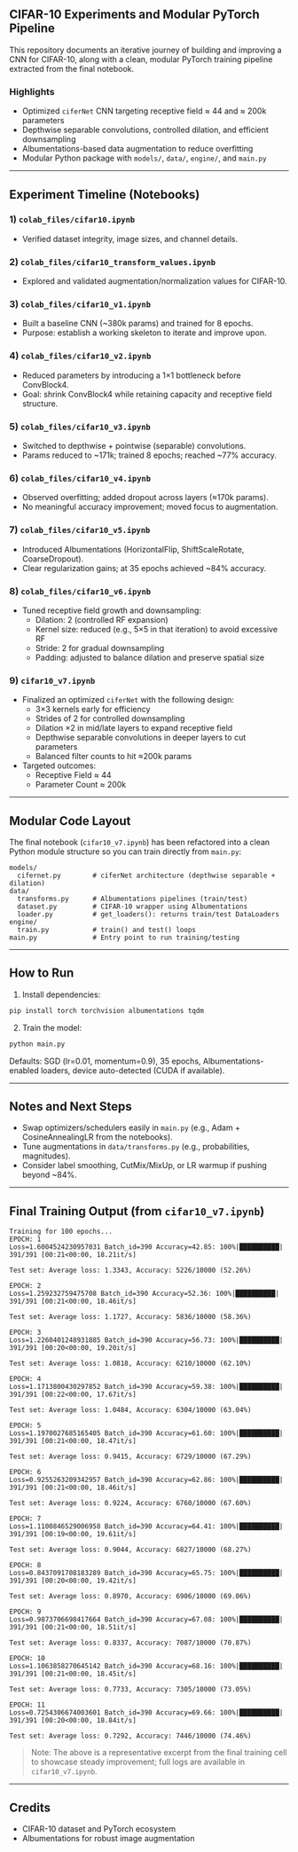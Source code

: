 ## CIFAR-10 Experiments and Modular PyTorch Pipeline

This repository documents an iterative journey of building and improving a CNN for CIFAR-10, along with a clean, modular PyTorch training pipeline extracted from the final notebook.

### Highlights
- Optimized `ciferNet` CNN targeting receptive field ≈ 44 and ≈ 200k parameters
- Depthwise separable convolutions, controlled dilation, and efficient downsampling
- Albumentations-based data augmentation to reduce overfitting
- Modular Python package with `models/`, `data/`, `engine/`, and `main.py`

---

## Experiment Timeline (Notebooks)

### 1) `colab_files/cifar10.ipynb`
- Verified dataset integrity, image sizes, and channel details.

### 2) `colab_files/cifar10_transform_values.ipynb`
- Explored and validated augmentation/normalization values for CIFAR-10.

### 3) `colab_files/cifar10_v1.ipynb`
- Built a baseline CNN (~380k params) and trained for 8 epochs.
- Purpose: establish a working skeleton to iterate and improve upon.

### 4) `colab_files/cifar10_v2.ipynb`
- Reduced parameters by introducing a 1×1 bottleneck before ConvBlock4.
- Goal: shrink ConvBlock4 while retaining capacity and receptive field structure.

### 5) `colab_files/cifar10_v3.ipynb`
- Switched to depthwise + pointwise (separable) convolutions.
- Params reduced to ~171k; trained 8 epochs; reached ~77% accuracy.

### 6) `colab_files/cifar10_v4.ipynb`
- Observed overfitting; added dropout across layers (≈170k params).
- No meaningful accuracy improvement; moved focus to augmentation.

### 7) `colab_files/cifar10_v5.ipynb`
- Introduced Albumentations (HorizontalFlip, ShiftScaleRotate, CoarseDropout).
- Clear regularization gains; at 35 epochs achieved ~84% accuracy.

### 8) `colab_files/cifar10_v6.ipynb`
- Tuned receptive field growth and downsampling:
  - Dilation: 2 (controlled RF expansion)
  - Kernel size: reduced (e.g., 5×5 in that iteration) to avoid excessive RF
  - Stride: 2 for gradual downsampling
  - Padding: adjusted to balance dilation and preserve spatial size

### 9) `cifar10_v7.ipynb`
- Finalized an optimized `ciferNet` with the following design:
  - 3×3 kernels early for efficiency
  - Strides of 2 for controlled downsampling
  - Dilation ×2 in mid/late layers to expand receptive field
  - Depthwise separable convolutions in deeper layers to cut parameters
  - Balanced filter counts to hit ≈200k params
- Targeted outcomes:
  - Receptive Field ≈ 44
  - Parameter Count ≈ 200k

---

## Modular Code Layout

The final notebook (`cifar10_v7.ipynb`) has been refactored into a clean Python module structure so you can train directly from `main.py`:

```
models/
  cifernet.py        # ciferNet architecture (depthwise separable + dilation)
data/
  transforms.py      # Albumentations pipelines (train/test)
  dataset.py         # CIFAR-10 wrapper using Albumentations
  loader.py          # get_loaders(): returns train/test DataLoaders
engine/
  train.py           # train() and test() loops
main.py              # Entry point to run training/testing
```

---

## How to Run

1) Install dependencies:
```bash
pip install torch torchvision albumentations tqdm
```

2) Train the model:
```bash
python main.py
```

Defaults: SGD (lr=0.01, momentum=0.9), 35 epochs, Albumentations-enabled loaders, device auto-detected (CUDA if available).

---

## Notes and Next Steps
- Swap optimizers/schedulers easily in `main.py` (e.g., Adam + CosineAnnealingLR from the notebooks).
- Tune augmentations in `data/transforms.py` (e.g., probabilities, magnitudes).
- Consider label smoothing, CutMix/MixUp, or LR warmup if pushing beyond ~84%.

---

## Final Training Output (from `cifar10_v7.ipynb`)

```text
Training for 100 epochs...
EPOCH: 1
Loss=1.6004524230957031 Batch_id=390 Accuracy=42.85: 100%|██████████| 391/391 [00:21<00:00, 18.21it/s]

Test set: Average loss: 1.3343, Accuracy: 5226/10000 (52.26%)

EPOCH: 2
Loss=1.259232759475708 Batch_id=390 Accuracy=52.36: 100%|██████████| 391/391 [00:21<00:00, 18.46it/s]

Test set: Average loss: 1.1727, Accuracy: 5836/10000 (58.36%)

EPOCH: 3
Loss=1.2260401248931885 Batch_id=390 Accuracy=56.73: 100%|██████████| 391/391 [00:20<00:00, 19.20it/s]

Test set: Average loss: 1.0818, Accuracy: 6210/10000 (62.10%)

EPOCH: 4
Loss=1.1713800430297852 Batch_id=390 Accuracy=59.38: 100%|██████████| 391/391 [00:22<00:00, 17.67it/s]

Test set: Average loss: 1.0484, Accuracy: 6304/10000 (63.04%)

EPOCH: 5
Loss=1.1970027685165405 Batch_id=390 Accuracy=61.60: 100%|██████████| 391/391 [00:21<00:00, 18.47it/s]

Test set: Average loss: 0.9415, Accuracy: 6729/10000 (67.29%)

EPOCH: 6
Loss=0.9255263209342957 Batch_id=390 Accuracy=62.86: 100%|██████████| 391/391 [00:21<00:00, 18.46it/s]

Test set: Average loss: 0.9224, Accuracy: 6760/10000 (67.60%)

EPOCH: 7
Loss=1.1100846529006958 Batch_id=390 Accuracy=64.41: 100%|██████████| 391/391 [00:19<00:00, 19.61it/s]

Test set: Average loss: 0.9044, Accuracy: 6827/10000 (68.27%)

EPOCH: 8
Loss=0.8437091708183289 Batch_id=390 Accuracy=65.75: 100%|██████████| 391/391 [00:20<00:00, 19.42it/s]

Test set: Average loss: 0.8970, Accuracy: 6906/10000 (69.06%)

EPOCH: 9
Loss=0.9873706698417664 Batch_id=390 Accuracy=67.08: 100%|██████████| 391/391 [00:21<00:00, 18.51it/s]

Test set: Average loss: 0.8337, Accuracy: 7087/10000 (70.87%)

EPOCH: 10
Loss=1.1063858270645142 Batch_id=390 Accuracy=68.16: 100%|██████████| 391/391 [00:21<00:00, 18.45it/s]

Test set: Average loss: 0.7733, Accuracy: 7305/10000 (73.05%)

EPOCH: 11
Loss=0.7254306674003601 Batch_id=390 Accuracy=69.66: 100%|██████████| 391/391 [00:20<00:00, 18.84it/s]

Test set: Average loss: 0.7292, Accuracy: 7446/10000 (74.46%)
```

> Note: The above is a representative excerpt from the final training cell to showcase steady improvement; full logs are available in `cifar10_v7.ipynb`.

---

## Credits
- CIFAR-10 dataset and PyTorch ecosystem
- Albumentations for robust image augmentation

